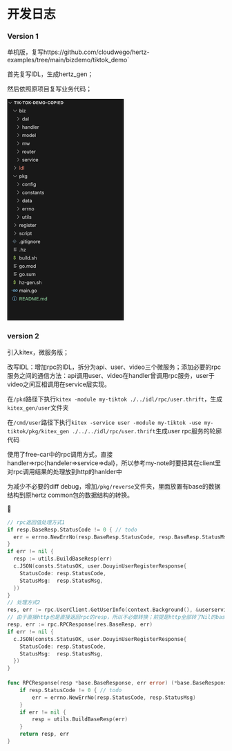 # 开发日志

### Version 1

单机版，复写https://github.com/cloudwego/hertz-examples/tree/main/bizdemo/tiktok_demo`

首先复写IDL，生成hertz_gen；

然后依照原项目复写业务代码；

<img src="./pics/pic1.png" alt="pic1" style="zoom:50%;" />



### version 2

引入kitex，微服务版；

改写IDL：增加rpc的IDL，拆分为api、user、video三个微服务；添加必要的rpc服务之间的通信方法：api调用user、video在handler曾调用rpc服务，user于video之间互相调用在service层实现。

在`/pkd`路径下执行`kitex -module my-tiktok ./../idl/rpc/user.thrift`，生成`kitex_gen/user`文件夹

在`/cmd/user`路径下执行`kitex -service user -module my-tiktok -use my-tiktok/pkg/kitex_gen ./../../idl/rpc/user.thrift`生成user rpc服务的轮廓代码

使用了free-car中的rpc调用方式，直接handler=>rpc{handeler=>service=>dal}，所以参考my-note时要把其在client里对rpc调用结果的处理放到http的hanlder中



为减少不必要的diff debug，增加`/pkg/reverse`文件夹，里面放置有base的数据结构到原hertz common包的数据结构的转换。



📝

```go
// rpc返回值处理方式1
if resp.BaseResp.StatusCode != 0 { // todo
  err = errno.NewErrNo(resp.BaseResp.StatusCode, resp.BaseResp.StatusMsg)
}
if err != nil {
  resp := utils.BuildBaseResp(err)
  c.JSON(consts.StatusOK, user.DouyinUserRegisterResponse{
    StatusCode: resp.StatusCode,
    StatusMsg:  resp.StatusMsg,
  })
}
// 处理方式2
res, err := rpc.UserClient.GetUserInfo(context.Background(), &userservice.GetUserInfoRequest{UserId: req.UserId, CurrentUserId: current_user_id})
// 由于直接http也是直接返回rpc的resp，所以不必做转换；前提是http全部转了Nil的base
resp, err := rpc.RPCResponse(res.BaseResp, err)
if err != nil {
  c.JSON(consts.StatusOK, user.DouyinUserRegisterResponse{
    StatusCode: resp.StatusCode,
    StatusMsg:  resp.StatusMsg,
  })
}

func RPCResponse(resp *base.BaseResponse, err error) (*base.BaseResponse, error) { // 定义了但是意义不大
	if resp.StatusCode != 0 { // todo
		err = errno.NewErrNo(resp.StatusCode, resp.StatusMsg)
	}
	if err != nil {
		resp = utils.BuildBaseResp(err)
	}
	return resp, err
}
```

